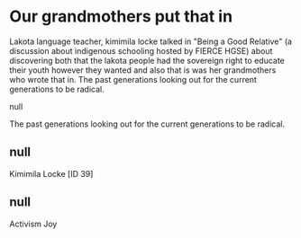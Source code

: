 # Our grandmothers put that in

Lakota language teacher, kimimila locke talked in "Being a Good Relative" (a discussion about indigenous schooling hosted by FIERCE HGSE) about discovering both that the lakota people had the sovereign right to educate their youth however they wanted and also that is was her grandmothers who wrote that in. The past generations looking out for the current generations to be radical. 

null

The past generations looking out for the current generations to be radical. 

## null

Kimimila Locke [ID 39]

## null

Activism
Joy

